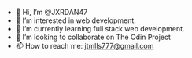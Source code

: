 - 👋 Hi, I’m @JXRDAN47
- 👀 I’m interested in web development.
- 🌱 I’m currently learning full stack web development.
- 💞️ I’m looking to collaborate on The Odin Project
- 📫 How to reach me: jtmlls777@gmail.com

<!---
JXRDAN47/JXRDAN47 is a ✨ special ✨ repository because its `README.md` (this file) appears on your GitHub profile.
You can click the Preview link to take a look at your changes.
--->

